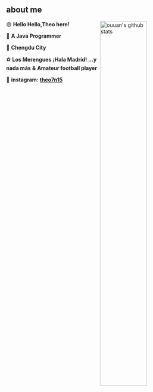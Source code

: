 ## about me



<img align="right" alt="ouuan's github stats" width="50%" src="https://github-readme-stats.vercel.app/api?username=Theoshen&show_icons=true">

😄 **Hello Hello,Theo here!**

🐀 **A Java Programmer**

 📍  **Chengdu City**

⚽ **Los Merengues**   **¡Hala Madrid! ...y nada más**    **&**   **Amateur football player**

📸 **instagram: [theo7n15](https://www.instagram.com/theo7n15/)** 






